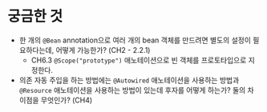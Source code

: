 # 궁금한 것

- 한 개의 `@Bean` annotation으로 여러 개의 bean 객체를 만드려면 별도의 설정이 필요하다는데, 어떻게 가능한가? (CH2 - 2.2.1)
  - CH6.3 `@Scope("prototype")` 애노테이션으로 빈 객체를 프로토타입으로 지정한다.
- 의존 자동 주입을 하는 방법에는 `@Autowired` 애노테이션을 사용하는 방법과 `@Resource` 애노테이션을 사용하는 방법이 있는데 후자를 어떻게 하는가? 둘의 차이점을 무엇인가? (CH4)

